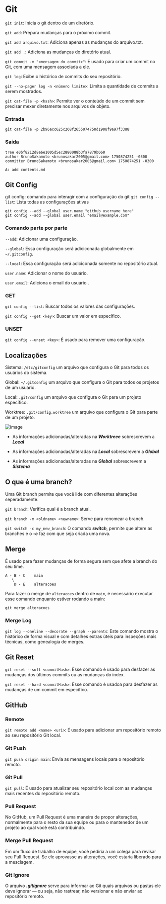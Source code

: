 # Git

```git init```: Inicia o git dentro de um diretório.

```git add```: Prepara mudanças para o próximo commit.

```git add arquivo.txt```: Adiciona apenas as mudanças do arquivo.txt.

```git add .```: Adiciona as mudanças do diretório atual.

```git commit -m "<mensagem do commit>"```: É usado para criar um commit no Git, com uma mensagem associada a ele.

```git log```: Exibe o histórico de commits do seu repositório.

```git --no-pager log -n <número limite>```: Limita a quantidade de commits a serem mostrados.

```git cat-file -p <hash>```: Permite ver o conteúdo de um commit sem precisar mexer diretamente nos arquivos de objeto.

### Entrada
```
git cat-file -p 2b96acc625c268f2655074750d1908f9a97f3388
```
### Saída
```
tree e0bf8212d8e6e1005d5ec2880088b3fa7879b660
author BrunoSakamoto <brunosakar2005@gmail.com> 1750874251 -0300
committer BrunoSakamoto <brunosakar2005@gmail.com> 1750874251 -0300

A: add contents.md
```

## Git Config

git config: comando para interagir com a configuração do git
```git config --list```: Lista todas as configurações ativas

```
git config --add --global user.name "github_username_here"
git config --add --global user.email "email@example.com"
```

### Comando parte por parte

```--add```: Adicionar uma configuração.

```--global```: Essa configuração será adiciconada globalmente em ```~/.gitconfig```.

```--local```: Essa configuração será adiciconada somente no repositório atual.

```user.name```: Adicionar o nome do usuário.

```user.email```: Adiciona o email do usuário .

### GET
```git config --list```: Buscar todos os valores das configurações.

```git config --get <key>```: Buscar um valor em específico.

### UNSET

```git config --unset <key>```: É usado para remover uma configuração.

## Localizações

Sistema: ```/etc/gitconfig``` um arquivo que configura o Git para todos os usuários do sistema.

Global: ```~/.gitconfig``` um arquivo que configura o Git para todos os projetos de um usuário.

Local: ```.git/config``` um arquivo que configura o Git para um projeto específico.

Worktree: ```.git/config.worktree``` um arquivo que configura o Git para parte de um projeto.

![image](https://github.com/user-attachments/assets/a523521d-7e5d-4e5e-846c-e98d8235e3e7)

- As informações adicionadas/alteradas na ***Worktreee*** sobrescrevem a ***Local***

- As informações adicionadas/alteradas na ***Local*** sobrescrevem a ***Global***

- As informações adicionadas/alteradas na ***Global*** sobrescrevem a ***Sistema***

## O que é uma branch?

Uma Git branch permite que você lide com diferentes alterações seperadamente.

```git branch```: Verifica qual é a branch atual.

```git branch -m <oldname> <newname>```: Serve para renomear a branch.

```git switch -c my_new_branch```: O comando ***switch***, permite que altere as branches e o ***-c*** faz com que seja criada uma nova.

## Merge
É usado para fazer mudanças de forma segura sem que afete a branch do seu time.

```
A - B - C    main
   \
    D - E    alteracoes
```

Para fazer o merge de ```alteracoes``` dentro de ```main```, é necessário executar esse comando enquanto estiver rodando a main:

```git merge alteracoes```

### Merge Log

```git log --oneline --decorate --graph --parents```: Este comando mostra o histórico de forma visual e com detalhes extras úteis para inspeções mais técnicas, como genealogia de merges.

## Git Reset

```git reset --soft <commitHash>```: Esse comando é usado para desfazer as mudanças dos últimos commits ou as mudanças do index.

```git reset --hard <commitHash>```: Esse comando é usadoa para desfazer as mudanças de um commit em específico.
## GitHub
### Remote

```git remote add <name> <uri>```: É usado para adicionar um repositório remoto ao seu repositório Git local.

### Git Push

```git push origin main```: Envia as mensagens locais para o repositório remoto.

### Git Pull

```git pull```: É usado para atualizar seu repositório local com as mudanças mais recentes do repositório remoto.

### Pull Request
No GitHub, um Pull Request é uma maneira de propor alterações, normalmente para o resto da sua equipe ou para o mantenedor de um projeto ao qual você está contribuindo.

### Merge Pull Request
Em um fluxo de trabalho de equipe, você pediria a um colega para revisar seu Pull Request. Se ele aprovasse as alterações, você estaria liberado para a mesclagem.

### Git Ignore
O arquivo ***.gitignore*** serve para informar ao Git quais arquivos ou pastas ele deve ignorar — ou seja, não rastrear, não versionar e não enviar ao repositório remoto.
